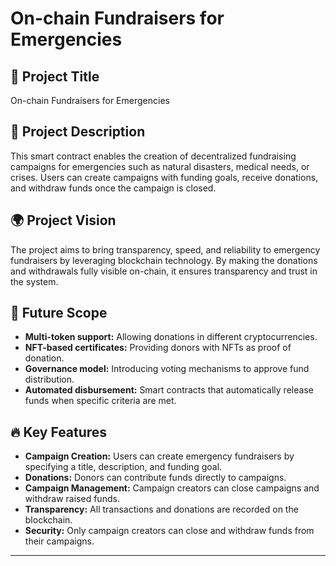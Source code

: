 # On-chain Fundraisers for Emergencies

## 📌 Project Title
On-chain Fundraisers for Emergencies

## 📄 Project Description
This smart contract enables the creation of decentralized fundraising campaigns for emergencies such as natural disasters, medical needs, or crises. Users can create campaigns with funding goals, receive donations, and withdraw funds once the campaign is closed.

## 🌍 Project Vision
The project aims to bring transparency, speed, and reliability to emergency fundraisers by leveraging blockchain technology. By making the donations and withdrawals fully visible on-chain, it ensures transparency and trust in the system.

## 🚀 Future Scope
- **Multi-token support:** Allowing donations in different cryptocurrencies.
- **NFT-based certificates:** Providing donors with NFTs as proof of donation.
- **Governance model:** Introducing voting mechanisms to approve fund distribution.
- **Automated disbursement:** Smart contracts that automatically release funds when specific criteria are met.

## 🔥 Key Features
- **Campaign Creation:** Users can create emergency fundraisers by specifying a title, description, and funding goal.
- **Donations:** Donors can contribute funds directly to campaigns.
- **Campaign Management:** Campaign creators can close campaigns and withdraw raised funds.
- **Transparency:** All transactions and donations are recorded on the blockchain.
- **Security:** Only campaign creators can close and withdraw funds from their campaigns.

---
